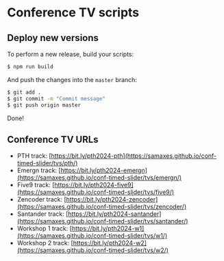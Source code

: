 # Conference TV scripts

## Deploy new versions

To perform a new release, build your scripts:

```sh
$ npm run build
```

And push the changes into the `master` branch:

```sh
$ git add .
$ git commit -m "Commit message"
$ git push origin master
```

Done!

## Conference TV URLs

* PTH track: [https://bit.ly/pth2024-pth](https://samaxes.github.io/conf-timed-slider/tvs/pth/)
* Emergn track: [https://bit.ly/pth2024-emergn](https://samaxes.github.io/conf-timed-slider/tvs/emergn/)
* Five9 track: [https://bit.ly/pth2024-five9](https://samaxes.github.io/conf-timed-slider/tvs/five9/)
* Zencoder track: [https://bit.ly/pth2024-zencoder](https://samaxes.github.io/conf-timed-slider/tvs/zencoder/)
* Santander track: [https://bit.ly/pth2024-santander](https://samaxes.github.io/conf-timed-slider/tvs/santander/)
* Workshop 1 track: [https://bit.ly/pth2024-w1](https://samaxes.github.io/conf-timed-slider/tvs/w1/)
* Workshop 2 track: [https://bit.ly/pth2024-w2](https://samaxes.github.io/conf-timed-slider/tvs/w2/)
